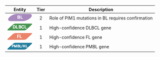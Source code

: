 |Entity|Tier|Description              |
|:----:|:----:|------------------------------|
|![BL](images/icons/BL_tier2.png) | 2 | Role of PIM1 mutations in BL requires confirmation|
|![DLBCL](images/icons/DLBCL_tier1.png) | 1 | High-confidence DLBCL gene|
|![FL](images/icons/FL_tier1.png) | 1 | High-confidence FL gene|
|![PMBL](images/icons/PMBL_tier1.png) | 1 | High-confidence PMBL gene|
